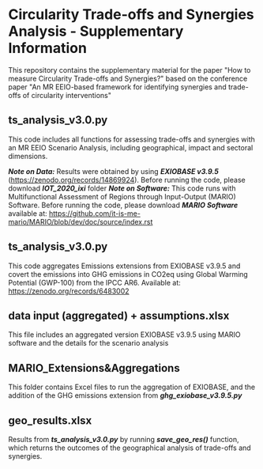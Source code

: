 # Circularity Trade-offs and Synergies Analysis - Supplementary Information
This repository contains the supplementary material for the paper "How to measure Circularity Trade-offs and Synergies?" based on the conference paper "An MR EEIO-based framework for identifying synergies and trade-offs of circularity interventions"

## ts_analysis_v3.0.py
This code includes all functions for assessing trade-offs and synergies with an MR EEIO Scenario Analysis, including geographical, impact and sectoral dimensions.

***Note on Data:*** Results were obtained by using ***EXIOBASE v3.9.5*** (https://zenodo.org/records/14869924). Before running the code, please download 
***IOT_2020_ixi*** folder 
***Note on Software:*** This code runs with Multifunctional Assessment of Regions through Input-Output (MARIO) Software. Before running the code, please download 
***MARIO Software*** available at: https://github.com/it-is-me-mario/MARIO/blob/dev/doc/source/index.rst

## ts_analysis_v3.0.py
This code aggregates Emissions extensions from EXIOBASE v3.9.5 and covert the emissions into GHG emissions in CO2eq using Global Warming Potential (GWP-100) from the IPCC AR6. Available at: https://zenodo.org/records/6483002

## data input (aggregated) + assumptions.xlsx
This file includes an aggregated version EXIOBASE v3.9.5 using MARIO software and the details for the scenario analysis

## MARIO_Extensions&Aggregations
This folder contains Excel files to run the aggregation of EXIOBASE, and the addition of the GHG emissions extension from ***ghg_exiobase_v3.9.5.py***

## geo_results.xlsx
Results from ***ts_analysis_v3.0.py*** by running ***save_geo_res()*** function, which returns the outcomes of the geographical analysis of trade-offs and synergies.
